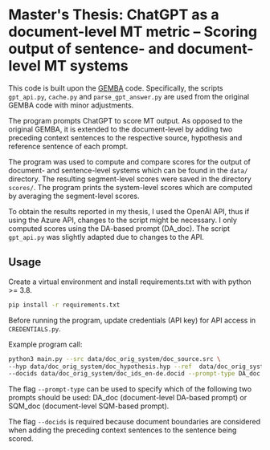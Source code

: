 # Master's Thesis: ChatGPT as a document-level MT metric – Scoring output of sentence- and document-level MT systems

This code is built upon the [GEMBA](https://github.com/MicrosoftTranslator/GEMBA) code.
Specifically, the scripts ```gpt_api.py```, ```cache.py``` and ```parse_gpt_answer.py``` are used
from the original GEMBA code with minor adjustments.

The program prompts ChatGPT to score MT output. As opposed to the original GEMBA, it is extended to the document-level by adding two preceding context sentences to the respective source, hypothesis and reference sentence of each prompt.

The program was used to compute and compare scores for the output of document- and sentence-level systems which can be found in the ```data/``` directory. The resulting segment-level scores were saved in the directory ```scores/```. The program prints the system-level scores which are computed by averaging the segment-level scores.

To obtain the results reported in my thesis, I used the OpenAI API, thus if using the Azure API, changes to the script might be necessary. I only computed scores using the DA-based prompt (DA_doc). The script ```gpt_api.py``` was slightly adapted due to changes to the API.

## Usage

Create a virtual environment and install requirements.txt with with python >= 3.8.

```bash
pip install -r requirements.txt
```

Before running the program, update credentials (API key) for API access in ```CREDENTIALS.py```.

Example program call:

```bash
python3 main.py --src data/doc_orig_system/doc_source.src \
--hyp data/doc_orig_system/doc_hypothesis.hyp --ref  data/doc_orig_system/doc_reference.ref \
--docids data/doc_orig_system/doc_ids_en-de.docid --prompt-type DA_doc
```

The flag ```--prompt-type``` can be used to specify which of the following two prompts should be used:
DA_doc (document-level DA-based prompt) or SQM_doc (document-level SQM-based prompt).

The flag ```--docids``` is required because document boundaries are considered when adding the preceding context sentences to the sentence being scored.